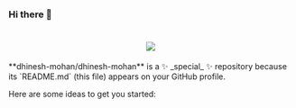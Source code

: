 ### Hi there 👋

<h1 align="center">
  <a href="https://git.io/typing-svg">
    <img src="https://readme-typing-svg.herokuapp.com/?lines=Hello,There!+👋;This+is+Dhinesh...;Web+developer...;Nice+to+meet+you!&center=true&size=30">
  </a>
</h1>
**dhinesh-mohan/dhinesh-mohan** is a ✨ _special_ ✨ repository because its `README.md` (this file) appears on your GitHub profile.

Here are some ideas to get you started:

